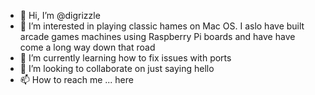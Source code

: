 - 👋 Hi, I’m @digrizzle
- 👀 I’m interested in playing classic hames on Mac OS. I aslo have built arcade games machines using Raspberry Pi boards and have have come a long way down that road
- 🌱 I’m currently learning how to fix issues with ports
- 💞️ I’m looking to collaborate on just saying hello
- 📫 How to reach me ... here

<!---
digrizzle/digrizzle is a ✨ special ✨ repository because its `README.md` (this file) appears on your GitHub profile.
You can click the Preview link to take a look at your changes.
--->
